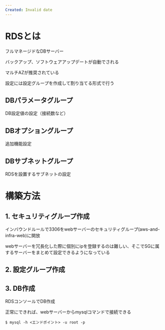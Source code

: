 ```yaml
---
Created: Invalid date
---
```

# RDSとは

フルマネージドなDBサーバー

バックアップ、ソフトウェアアップデートが自動でされる

マルチAZが推奨されている

設定には設定グループを作成して割り当てる形式で行う

## DBパラメータグループ

DB設定値の設定（接続数など）

## DBオプショングループ

追加機能設定

## DBサブネットグループ

RDSを設置するサブネットの設定

# 構築方法

## 1. セキュリティグループ作成

インバウンドルールで3306をwebサーバーのセキュリティグループ(aws-and-infra-web)に開放

webサーバーを冗長化した際に個別にipを登録するのは難しい、そこでSGに属するサーバーをまとめて設定できるようになっている

## 2. 設定グループ作成

## 3. DB作成

RDSコンソールでDB作成

正常にできれば、webサーバーからmysqlコマンドで接続できる

```
$ mysql -h <エンドポイント> -u root -p
```